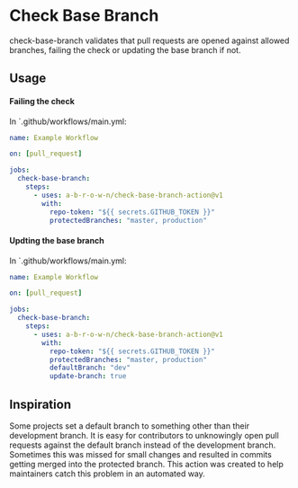 # Check Base Branch

check-base-branch validates that pull requests are opened against allowed branches, failing the check or updating the base branch if not.

## Usage

#### Failing the check
In `.github/workflows/main.yml:

```yml
name: Example Workflow

on: [pull_request]

jobs:
  check-base-branch:
    steps:
      - uses: a-b-r-o-w-n/check-base-branch-action@v1
        with:
          repo-token: "${{ secrets.GITHUB_TOKEN }}"
          protectedBranches: "master, production"
```

#### Updting the base branch
In `.github/workflows/main.yml:

```yml
name: Example Workflow

on: [pull_request]

jobs:
  check-base-branch:
    steps:
      - uses: a-b-r-o-w-n/check-base-branch-action@v1
        with:
          repo-token: "${{ secrets.GITHUB_TOKEN }}"
          protectedBranches: "master, production"
          defaultBranch: "dev"
          update-branch: true
```

## Inspiration

Some projects set a default branch to something other than their development branch. It is easy for contributors to unknowingly open pull requests against the default branch instead of the development branch.
Sometimes this was missed for small changes and resulted in commits getting merged into the protected branch. This action was created to help maintainers catch this problem in an automated way.
